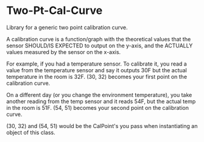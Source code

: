 # Two-Pt-Cal-Curve

Library for a generic two point calibration curve.

A calibration curve is a function/graph with the theoretical values that
the sensor SHOULD/IS EXPECTED to output on the y-axis, and the ACTUALLY
values measured by the sensor on the x-axis.

For example, if you had a temperature sensor. To calibrate it, you
read a value from the temperature sensor and say it outputs 30F but
the actual temperature in the room is 32F. (30, 32) becomes your first
point on the calibration curve.

On a different day (or you change the environment temperature), you take
another reading from the temp sensor and it reads 54F, but the actual
temp in the room is 51F. (54, 51) becomes your second point on the
calibration curve.

(30, 32) and (54, 51) would be the CalPoint's you pass when instantiating
an object of this class.